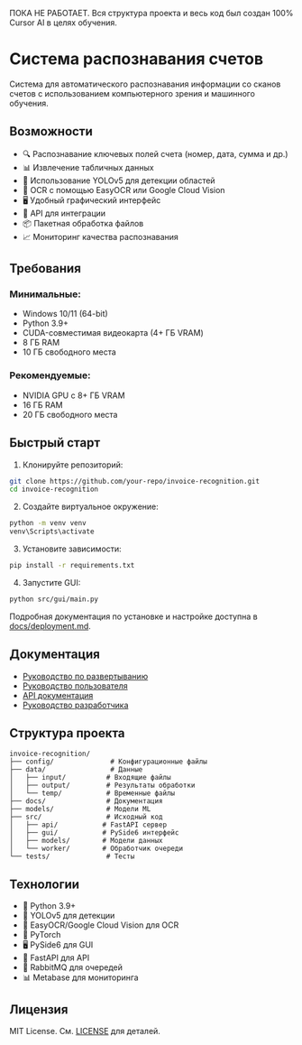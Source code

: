 ПОКА НЕ РАБОТАЕТ.
Вся структура проекта и весь код был создан 100% Cursor AI в целях обучения.

# Система распознавания счетов

Система для автоматического распознавания информации со сканов счетов с использованием компьютерного зрения и машинного обучения.

## Возможности

- 🔍 Распознавание ключевых полей счета (номер, дата, сумма и др.)
- 📊 Извлечение табличных данных
- 🤖 Использование YOLOv5 для детекции областей
- 📝 OCR с помощью EasyOCR или Google Cloud Vision
- 🖥️ Удобный графический интерфейс
- 🔄 API для интеграции
- 📦 Пакетная обработка файлов
- 📈 Мониторинг качества распознавания

## Требования

### Минимальные:
- Windows 10/11 (64-bit)
- Python 3.9+
- CUDA-совместимая видеокарта (4+ ГБ VRAM)
- 8 ГБ RAM
- 10 ГБ свободного места

### Рекомендуемые:
- NVIDIA GPU с 8+ ГБ VRAM
- 16 ГБ RAM
- 20 ГБ свободного места

## Быстрый старт

1. Клонируйте репозиторий:
```bash
git clone https://github.com/your-repo/invoice-recognition.git
cd invoice-recognition
```

2. Создайте виртуальное окружение:
```bash
python -m venv venv
venv\Scripts\activate
```

3. Установите зависимости:
```bash
pip install -r requirements.txt
```

4. Запустите GUI:
```bash
python src/gui/main.py
```

Подробная документация по установке и настройке доступна в [docs/deployment.md](docs/deployment.md).

## Документация

- [Руководство по развертыванию](docs/deployment.md)
- [Руководство пользователя](docs/usage.md)
- [API документация](docs/api.md)
- [Руководство разработчика](docs/development.md)

## Структура проекта

```
invoice-recognition/
├── config/              # Конфигурационные файлы
├── data/                # Данные
│   ├── input/          # Входящие файлы
│   ├── output/         # Результаты обработки
│   └── temp/           # Временные файлы
├── docs/               # Документация
├── models/             # Модели ML
├── src/                # Исходный код
│   ├── api/           # FastAPI сервер
│   ├── gui/           # PySide6 интерфейс
│   ├── models/        # Модели данных
│   └── worker/        # Обработчик очереди
└── tests/              # Тесты
```

## Технологии

- 🐍 Python 3.9+
- 🤖 YOLOv5 для детекции
- 📝 EasyOCR/Google Cloud Vision для OCR
- 🎯 PyTorch
- 🖥️ PySide6 для GUI
- 🚀 FastAPI для API
- 🐰 RabbitMQ для очередей
- 📊 Metabase для мониторинга

## Лицензия

MIT License. См. [LICENSE](LICENSE) для деталей.

